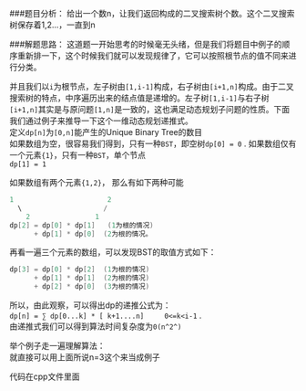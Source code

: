 ###题目分析：
给出一个数n，让我们返回构成的二叉搜索树个数。这个二叉搜索树保存着1,2...，一直到n

###解题思路：
这道题一开始思考的时候毫无头绪，但是我们将题目中例子的顺序重新排一下，这个时候我们就可以发现规律了，它可以按照根节点的值不同来进行分类。  

并且我们以`i`为根节点，左子树由`[1,i-1]`构成，右子树由`[i+1,n]`构成。由于二叉搜索树的特点，中序遍历出来的结点值是递增的。左子树`[1,i-1]`与右子树`[i+1,n]`其实是与原问题`[1,n]`是一致的，这也满足动态规划子问题的性质。下面我们通过例子来推导一下这个一维动态规划递推式。  
定义`dp[n]`为`[0,n]`能产生的Unique Binary Tree的数目  
如果数组为空，很容易我们得到，只有一种`BST`，即空树`dp[0] = 0` . 
如果数组仅有一个元素`{1}`，只有一种`BST`，单个节点  
`dp[1] = 1`  

如果数组有两个元素`{1,2}`， 那么有如下两种可能  
```cpp
1                       2
  \                    /
    2                1
dp[2] = dp[0] * dp[1]   (1为根的情况)
      + dp[1] * dp[0]  (2为根的情况。
```

再看一遍三个元素的数组，可以发现BST的取值方式如下：  
```cpp
dp[3] = dp[0] * dp[2]  (1为根的情况)
      + dp[1] * dp[1]  (2为根的情况)
      + dp[2] * dp[0]  (3为根的情况)
```
所以，由此观察，可以得出dp的递推公式为：  
`dp[n] = ∑ dp[0...k] * [ k+1....n]     0<=k<i-1` .  
由递推式我们可以得到算法时间复杂度为`0(n^2^)`

举个例子走一遍理解算法：  
就直接可以用上面所说n=3这个来当成例子  

代码在cpp文件里面
